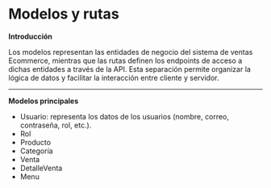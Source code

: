 # Modelos y rutas

**Introducción**

Los modelos representan las entidades de negocio del sistema de ventas Ecommerce, mientras que las rutas definen los endpoints de acceso a dichas entidades a través de la API. Esta separación permite organizar la lógica de datos y facilitar la interacción entre cliente y servidor.

---



**Modelos principales**

- Usuario: representa los datos de los usuarios (nombre, correo, contraseña, rol, etc.).
- Rol
- Producto
- Categoría
- Venta
- DetalleVenta
- Menu




